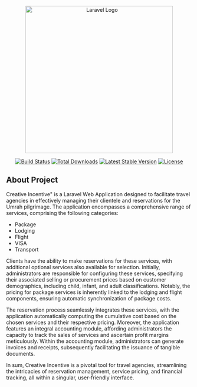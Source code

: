 <p align="center"><a href="https://laravel.com" target="_blank"><img src="https://raw.githubusercontent.com/laravel/art/master/logo-lockup/5%20SVG/2%20CMYK/1%20Full%20Color/laravel-logolockup-cmyk-red.svg" width="400" alt="Laravel Logo"></a></p>

<p align="center">
<a href="https://github.com/laravel/framework/actions"><img src="https://github.com/laravel/framework/workflows/tests/badge.svg" alt="Build Status"></a>
<a href="https://packagist.org/packages/laravel/framework"><img src="https://img.shields.io/packagist/dt/laravel/framework" alt="Total Downloads"></a>
<a href="https://packagist.org/packages/laravel/framework"><img src="https://img.shields.io/packagist/v/laravel/framework" alt="Latest Stable Version"></a>
<a href="https://packagist.org/packages/laravel/framework"><img src="https://img.shields.io/packagist/l/laravel/framework" alt="License"></a>
</p>

## About Project

<p>Creative Incentive" is a Laravel Web Application designed to facilitate travel agencies in effectively managing their clientele and reservations for the Umrah pilgrimage. The application encompasses a comprehensive range of services, comprising the following categories:
</p>

<ul>
<li>Package</li>
<li>Lodging</li>
<li>Flight</li>
<li>VISA</li>
<li>Transport</li>
</ul>

<p>
Clients have the ability to make reservations for these services, with additional optional services also available for selection. Initially, administrators are responsible for configuring these services, specifying their associated selling or procurement prices based on customer demographics, including child, infant, and adult classifications. Notably, the pricing for package services is inherently linked to the lodging and flight components, ensuring automatic synchronization of package costs.
</p>
<p>
The reservation process seamlessly integrates these services, with the application automatically computing the cumulative cost based on the chosen services and their respective pricing. Moreover, the application features an integral accounting module, affording administrators the capacity to track the sales of services and ascertain profit margins meticulously. Within the accounting module, administrators can generate invoices and receipts, subsequently facilitating the issuance of tangible documents.
</p>
<p>
In sum, Creative Incentive is a pivotal tool for travel agencies, streamlining the intricacies of reservation management, service pricing, and financial tracking, all within a singular, user-friendly interface.
</p>
